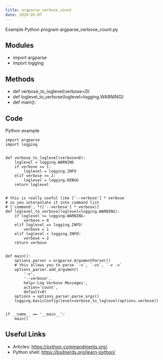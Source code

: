 ```yaml
---
title: argparse_verbose_count
date: 2020-05-07
---
```

Example Python program argparse_verbose_count.py

## Modules

* import argparse
* import logging

## Methods

* def verbose_to_loglevel(verbose=0):
* def loglevel_to_verbose(loglevel=logging.WARNING):
* def main():

## Code

Python example

    import argparse
    import logging
    
    
    def verbose_to_loglevel(verbose=0):
        loglevel = logging.WARNING
        if verbose == 1:
            loglevel = logging.INFO
        elif verbose >= 2:
            loglevel = logging.DEBUG
        return loglevel
    
    
    # this is really useful like ['--verbose'] * verbose
    # so you interpolate it into command list
    # ['command', *(['--verbose'] * verbose)]
    def loglevel_to_verbose(loglevel=logging.WARNING):
        if loglevel >= logging.WARNING:
            verbose = 0
        elif loglevel == logging.INFO:
            verbose = 1
        elif loglevel < logging.INFO:
            verbose = 2
        return verbose
    
    
    def main():
        options_parser = argparse.ArgumentParser()
        # this allows you to parse `-v`, `-vv`, `-v -v`
        options_parser.add_argument(
            '-v',
            '--verbose',
            help='Log Verbose Messages',
            action='count',
            default=0)
        options = options_parser.parse_args()
        logging.basicConfig(level=verbose_to_loglevel(options.verbose))
    
    
    if __name__ == '__main__':
        main()

## Useful Links

- Articles: https://python-commandments.org/
- Python shell: https://bsdnerds.org/learn-python/

